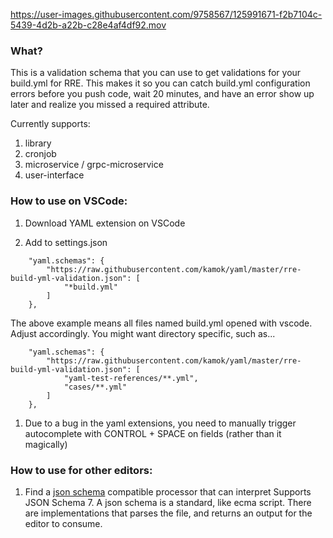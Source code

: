https://user-images.githubusercontent.com/9758567/125991671-f2b7104c-5439-4d2b-a22b-c28e4af4df92.mov

### What?
This is a validation schema that you can use to get validations for your build.yml for RRE. This makes it so you can catch build.yml configuration errors before you push code, wait 20 minutes, and have an error show up later and realize you missed a required attribute.

Currently supports:
1. library
1. cronjob
1. microservice / grpc-microservice
1. user-interface

### How to use on VSCode:

1. Download YAML extension on VSCode

1. Add to settings.json
```
    "yaml.schemas": {
        "https://raw.githubusercontent.com/kamok/yaml/master/rre-build-yml-validation.json": [
            "*build.yml"
        ]
    },
```
The above example means all files named build.yml opened with vscode. Adjust accordingly. You might want directory specific, such as...
```
    "yaml.schemas": {
        "https://raw.githubusercontent.com/kamok/yaml/master/rre-build-yml-validation.json": [
            "yaml-test-references/**.yml",
            "cases/**.yml"
        ]
    },
```
1. Due to a bug in the yaml extensions, you need to manually trigger autocomplete with CONTROL + SPACE on fields (rather than it magically)

### How to use for other editors:
1. Find a [json schema](https://json-schema.org/understanding-json-schema/index.html) compatible processor that can interpret Supports JSON Schema 7. A json schema is a standard, like ecma script. There are implementations that parses the file, and returns an output for the editor to consume.
